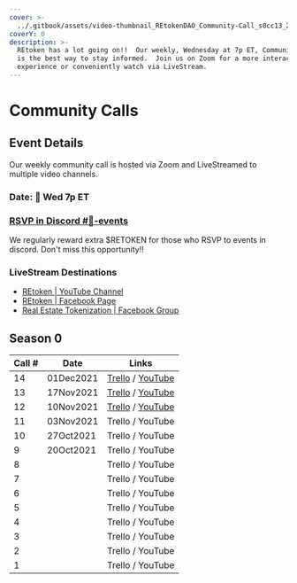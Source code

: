 ```yaml
---
cover: >-
  ../.gitbook/assets/video-thumbnail_REtokenDAO_Community-Call_s0cc13_2021-11-17.png
coverY: 0
description: >-
  REtoken has a lot going on!!  Our weekly, Wednesday at 7p ET, Community Call
  is the best way to stay informed.  Join us on Zoom for a more interactive
  experience or conveniently watch via LiveStream.
---
```


# Community Calls

## Event Details

Our weekly community call is hosted via Zoom and LiveStreamed to multiple video channels.

### Date: 📆 Wed 7p ET

### [RSVP in Discord #📅-events](rsvp.md)

We regularly reward extra $RETOKEN for those who RSVP to events in discord.  Don't miss this opportunity!!

### LiveStream Destinations

* [REtoken | YouTube Channel](https://www.youtube.com/channel/UCfVBjbJcIjpzX-NdyMQD4qg)
* [REtoken | Facebook Page](https://www.facebook.com/REtokenDAO/)
* [Real Estate Tokenization | Facebook Group](https://www.facebook.com/groups/realestatetokenization/)

## Season 0

<table><thead><tr><th data-type="number">Call #</th><th>Date</th><th>Links</th></tr></thead><tbody><tr><td>14</td><td>01Dec2021</td><td><a href="https://trello.com/c/WqoKpUjQ">Trello</a> / <a href="https://youtu.be/wR0ZZxxJfFk">YouTube</a></td></tr><tr><td>13</td><td>17Nov2021</td><td><a href="https://trello.com/c/WVlpbhwQ">Trello</a> / <a href="https://youtu.be/mkmu9_PgDlo">YouTube</a></td></tr><tr><td>12</td><td>10Nov2021</td><td><a href="https://trello.com/c/OcTLReNK">Trello</a> / <a href="https://youtu.be/D_6EQgXyCzQ">YouTube</a></td></tr><tr><td>11</td><td>03Nov2021</td><td>Trello / YouTube</td></tr><tr><td>10</td><td>27Oct2021</td><td>Trello / YouTube</td></tr><tr><td>9</td><td>20Oct2021</td><td>Trello / YouTube</td></tr><tr><td>8</td><td></td><td>Trello / YouTube</td></tr><tr><td>7</td><td></td><td>Trello / YouTube</td></tr><tr><td>6</td><td></td><td>Trello / YouTube</td></tr><tr><td>5</td><td></td><td>Trello / YouTube</td></tr><tr><td>4</td><td></td><td>Trello / YouTube</td></tr><tr><td>3</td><td></td><td>Trello / YouTube</td></tr><tr><td>2</td><td></td><td>Trello / YouTube</td></tr><tr><td>1</td><td></td><td>Trello / YouTube</td></tr></tbody></table>
